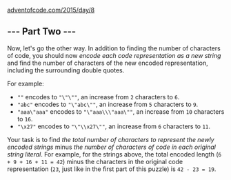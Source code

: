 [adventofcode.com/2015/day/8](https://adventofcode.com/2015/day/8)

## \--- Part Two ---

Now, let's go the other way. In addition to finding the number of characters of code, you should now _encode each code representation as a new string_ and find the number of characters of the new encoded representation, including the surrounding double quotes.

For example:

  * `""` encodes to `"\"\""`, an increase from `2` characters to `6`.
  * `"abc"` encodes to `"\"abc\""`, an increase from `5` characters to `9`.
  * `"aaa\"aaa"` encodes to `"\"aaa\\\"aaa\""`, an increase from `10` characters to `16`.
  * `"\x27"` encodes to `"\"\\x27\""`, an increase from `6` characters to `11`.



Your task is to find _the total number of characters to represent the newly encoded strings_ minus _the number of characters of code in each original string literal_. For example, for the strings above, the total encoded length (`6 + 9 + 16 + 11 = 42`) minus the characters in the original code representation (`23`, just like in the first part of this puzzle) is `42 - 23 = 19`.
